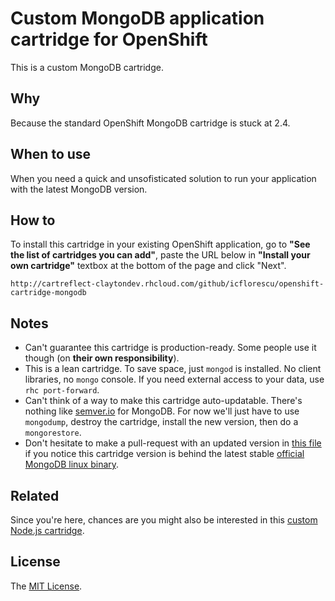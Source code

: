 # Custom MongoDB application cartridge for OpenShift

This is a custom MongoDB cartridge.

## Why

Because the standard OpenShift MongoDB cartridge is stuck at 2.4.

## When to use

When you need a quick and unsofisticated solution to run your application with the latest MongoDB version.

## How to

To install this cartridge in your existing OpenShift application, go to **"See the list of cartridges you can add"**, paste the URL below in **"Install your own cartridge"** textbox at the bottom of the page and click "Next".

    http://cartreflect-claytondev.rhcloud.com/github/icflorescu/openshift-cartridge-mongodb

## Notes

- Can't guarantee this cartridge is production-ready. Some people use it though (on **their own responsibility**).
- This is a lean cartridge. To save space, just `mongod` is installed. No client libraries, no `mongo` console. If you need external access to your data, use `rhc port-forward`.
- Can't think of a way to make this cartridge auto-updatable. There's nothing like [semver.io](http://semver.io) for MongoDB. For now we'll just have to use `mongodump`, destroy the cartridge, install the new version, then do a `mongorestore`.
- Don't hesitate to make a pull-request with an updated version in [this file](https://github.com/icflorescu/openshift-cartridge-mongodb/blob/master/metadata/manifest.yml#L4) if you notice this cartridge version is behind  the latest stable [official MongoDB linux binary](http://www.mongodb.org/downloads).

## Related

Since you're here, chances are you might also be interested in this [custom Node.js cartridge](https://github.com/icflorescu/openshift-cartridge-nodejs).

## License

The [MIT License](http://github.com/icflorescu/openshift-cartridge-nodejs/LICENSE).
